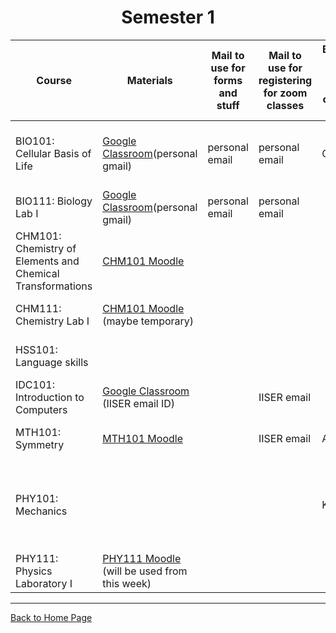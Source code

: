 <h1 align="center">Semester 1</h1>

| Course                                                      | Materials                                                                                                  | Mail to use for forms and stuff  | Mail to use for registering for zoom classes      | Books and stuff for whole course other than materials  | Discussions                                                                                   |
| ----------------------------------------------------------- | ---------------------------------------------------------------------------------------------------------- | -------------------------------- | ------------------------------------------------- | ------------------------------------------------------ | --------------------------------------------------------------------------------------------- |
| BIO101: Cellular Basis of Life                              | [Google Classroom](https://classroom.google.com/c/NDQ0MjE5Nzc0NTg0)(personal gmail)                        | personal email                   | personal email                                    | Campbell                                               | There is a Whatsapp group for non-Bio students.                                               |
| BIO111: Biology Lab I                                       | [Google Classroom](https://classroom.google.com/c/NDQ0MjE4MzQ1ODI2)(personal gmail)                        | personal email                   | personal email                                    |                                                        | none                                                                                          |
| CHM101: Chemistry of Elements and Chemical Transformations  | [CHM101 Moodle](https://web.iisermohali.ac.in/moodle/mod/forum/view.php?id=14059)                          |                                  |                                                   |                                                        | CHM101 group                                                                                  |
| CHM111: Chemistry Lab I                                     | [CHM101 Moodle](https://web.iisermohali.ac.in/moodle/mod/forum/view.php?id=14059) (maybe temporary)        |                                  |                                                   |                                                        | CHM101 group can be used                                                                      |
| HSS101: Language skills                                     |                                                                                                            |                                  |                                                   |                                                        | HSS101B Whatsapp group exists                                                                 |
| IDC101: Introduction to Computers                           | [Google Classroom](https://classroom.google.com/c/NDMxNzU1NDE5MjA0) (IISER email ID)                       |                                  | IISER email                                       |                                                        | IDC101 Whatsapp group                                                                         |
| MTH101: Symmetry                                            | [MTH101 Moodle](https://web.iisermohali.ac.in/moodle/course/view.php?id=879)                               |                                  | IISER email                                       | Armstrong,                                             | [Symmetry Gossips (Moodle)](https://web.iisermohali.ac.in/moodle/mod/forum/view.php?id=14089) |
| PHY101: Mechanics                                           |                                                                                                            |                                  |                                                   | Kleppner                                               | PHY101 Whatsapp group, another one exists for non-Math students                               |
| PHY111: Physics Laboratory I                                | [PHY111 Moodle](https://web.iisermohali.ac.in/moodle/course/view.php?id=856) (will be used from this week) |                                  |                                                   |                                                        | none                                                                                          |


---
[Back to Home Page](README.md)
